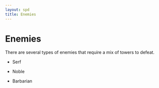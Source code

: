 ```yaml
---
layout: spd
title: Enemies
---
```


# Enemies

There are several types of enemies that require a mix of towers to defeat.

* Serf

* Noble

* Barbarian

